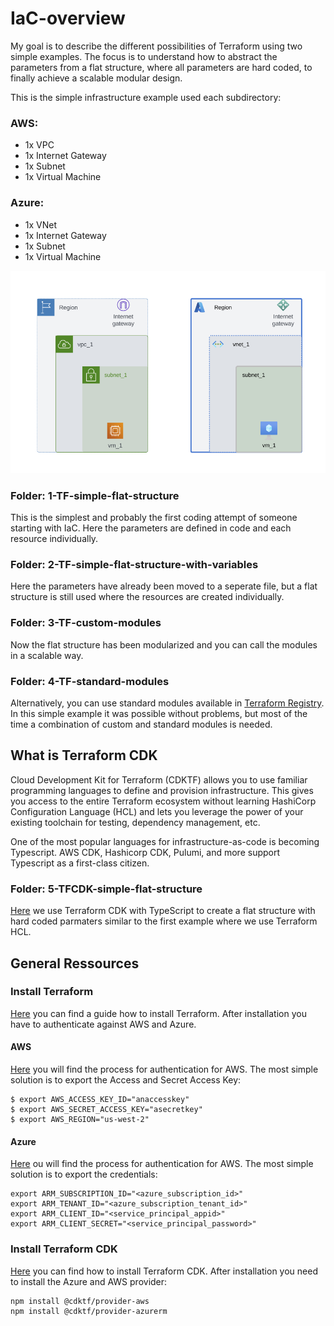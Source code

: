 # IaC-overview

My goal is to describe the different possibilities of Terraform using two simple examples. The focus is to understand how to abstract the parameters from a flat structure, where all parameters are hard coded, to finally achieve a scalable modular design. 

This is the simple infrastructure example used each subdirectory:

### AWS:
* 1x VPC
* 1x Internet Gateway
* 1x Subnet
* 1x Virtual Machine

### Azure:
* 1x VNet
* 1x Internet Gateway
* 1x Subnet
* 1x Virtual Machine

![IaC](drawings/IaC_overview.png)

### Folder: 1-TF-simple-flat-structure

This is the simplest and probably the first coding attempt of someone starting with IaC. Here the parameters are defined in code and each resource individually.

### Folder: 2-TF-simple-flat-structure-with-variables

Here the parameters have already been moved to a seperate file, but a flat structure is still used where the resources are created individually.

### Folder: 3-TF-custom-modules

Now the flat structure has been modularized and you can call the modules in a scalable way.

### Folder: 4-TF-standard-modules

Alternatively, you can use standard modules available in [Terraform Registry](https://registry.terraform.io/browse/modules). In this simple example it was possible without problems, but most of the time a combination of custom and standard modules is needed.


## What is Terraform CDK

Cloud Development Kit for Terraform (CDKTF) allows you to use familiar programming languages to define and provision infrastructure. This gives you access to the entire Terraform ecosystem without learning HashiCorp Configuration Language (HCL) and lets you leverage the power of your existing toolchain for testing, dependency management, etc.

One of the most popular languages for infrastructure-as-code is becoming Typescript. AWS CDK, Hashicorp CDK, Pulumi, and more support Typescript as a first-class citizen.

### Folder: 5-TFCDK-simple-flat-structure

[Here](5-TFCDK-simple-flat-structure) we use Terraform CDK with TypeScript to create a flat structure with hard coded parmaters similar to the first example where we use Terraform HCL.


## General Ressources
### Install Terraform

[Here](https://developer.hashicorp.com/terraform/cdktf) you can find a guide how to install Terraform. After installation you have to authenticate against AWS and Azure.

#### AWS

[Here](https://registry.terraform.io/providers/hashicorp/aws/latest/docs) you will find the process for authentication for AWS. The most simple solution is to export the Access and Secret Access Key:

```
$ export AWS_ACCESS_KEY_ID="anaccesskey"
$ export AWS_SECRET_ACCESS_KEY="asecretkey"
$ export AWS_REGION="us-west-2"
```

#### Azure

[Here](https://learn.microsoft.com/en-us/azure/developer/terraform/authenticate-to-azure?tabs=bash) ou will find the process for authentication for AWS. The most simple solution is to export the credentials: 

```
export ARM_SUBSCRIPTION_ID="<azure_subscription_id>"
export ARM_TENANT_ID="<azure_subscription_tenant_id>"
export ARM_CLIENT_ID="<service_principal_appid>"
export ARM_CLIENT_SECRET="<service_principal_password>"
```

### Install Terraform CDK

[Here](https://developer.hashicorp.com/terraform/tutorials/cdktf/cdktf-install) you can find how to install Terraform CDK. After installation you need to install the Azure and AWS provider:

```
npm install @cdktf/provider-aws
npm install @cdktf/provider-azurerm
```


